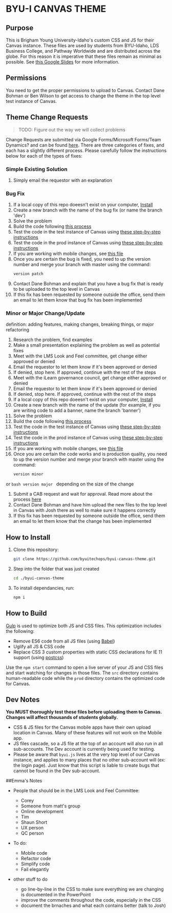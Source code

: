 # BYU-I CANVAS THEME

## Purpose
This is Brigham Young University-Idaho's custom CSS and JS for their Canvas instance. These files are used by students from BYU-Idaho, LDS Business College, and Pathway Worldwide and are distributed across the globe. For this reason it is imperative that these files remain as minimal as possible. See [this Google Slides](https://docs.google.com/presentation/d/1iTmfZkQzmQgSC2WqcPf2IH2QCsUWShA3V-DDAuP5ybo/edit#slide=id.p) for more information.

## Permissions
You need to get the proper permissions to upload to Canvas. Contact Dane Bohman or Ben Wilson to get access to change the theme in the top level test instance of Canvas.

## Theme Change Requests
> TODO: Figure out the way we will collect problems

Change Requests are submitted via Google Forms/Microsoft Forms/Team Dynamics? and can be found [here](#). There are three categories of fixes, and each has a slightly different process. Please carefully follow the instructions below for each of the types of fixes:


### Simple Existing Solution
1. Simply email the requestor with an explanation


### Bug Fix
1. If a local copy of this repo doeesn't exist on your computer, [Install](#how-to-install) 
1. Create a new branch with the name of the bug fix (or name the branch 'dev')
1. Solve the problem
1. Build the code following [this process](#how-to-build)
1. Test the code in the test instance of Canvas using [these step-by-step instructions](./docs/test.md#How-to-Test-in-the-test-instance-of-Canvas)
1. Test the code in the prod instance of Canvas using [these step-by-step instructions](./docs/test.md#Testing-using-the-Resource-Override-Extension)
1. If you are working with mobile changes, see [this file](./testmobile.md)
1. Once you are certain the bug is fixed, you need to up the version number and merge your branch with master using the command:
    ```bash
    version patch
    ```
1. Contact Dane Bohman and explain that you have a bug fix that is ready to be uploaded to the top level in Canvas
1. If this fix has been requested by someone outside the office, send them an email to let them know that bug fix has been implemented


### Minor or Major Change/Update
definition: adding features, making changes, breaking things, or major refactoring
1. Research the problem, find examples
1. Make a small presentation explaining the problem as well as potential fixes
1. Meet with the LMS Look and Feel committee, get change either approved or denied
1. Email the requestor to let them know if it's been approved or denied
1. If denied, stop here. If approved, continue with the rest of the steps
1. Meet with the iLearn governance council, get change either approved or denied 
1. Email the requestor to let them know if it's been approved or denied
1. If denied, stop here. If approved, continue with the rest of the steps
1. If a local copy of this repo doeesn't exist on your computer, [Install](#how-to-install) 
1. Create a new branch with the name of the update (for example, if you are writing code to add a banner, name the branch 'banner')
1. Solve the problem
1. Build the code following [this process](#how-to-build)
1. Test the code in the test instance of Canvas using [these step-by-step instructions](./docs/test.md#How-to-Test-in-the-test-instance-of-Canvas)
1. Test the code in the prod instance of Canvas using [these step-by-step instructions](./docs/test.md#Testing-using-the-Resource-Override-Extension)
1. If you are working with mobile changes, see [this file](./testmobile.md)
1. Once you are certain the code works and is production quality, you need to up the version number and merge your branch with master using the command:
    ```bash
    version minor
    ```
or
    ```bash
    version major
    ```
depending on the size of the change
1. Submit a CAB request and wait for approval. Read more about the process [here](https://webmailbyui.sharepoint.com/sites/IT/Policies%20and%20Standards/Change%20Management%20Documentation/Change%20Management%20Standard.pdf)
1. Contact Dane Bohman and have him upload the new files to the top level in Canvas with Josh there as well to make sure it happens correctly
1. If this fix has been requested by someone outside the office, send them an email to let them know that the change has been implemented


## How to Install

1. Clone this repository:
    ```bash
    git clone https://github.com/byuitechops/byui-canvas-theme.git
    ```
1. Step into the folder that was just created 
    ```bash
    cd ./byui-canvas-theme
    ```
1. To install dependancies, run:
    ```bash
    npm i
    ```

## How to Build
[Gulp](https://www.npmjs.com/package/gulp) is used to optimize both JS and CSS files. This optimization includes the following:
- Remove ES6 code from all JS files (using [Babel](https://babeljs.io/))
- Uglify all JS & CSS code
- Replace CSS 3 custom properties with static CSS declarations for IE 11 support (using [postcss](https://github.com/postcss))

Use the `npm start` command to open a live server of your JS and CSS files and start watching for changes in those files.
The `src` directory contains human-readable code while the `prod` directory contains the optimized code for Canvas.


## Dev Notes
**You MUST thoroughly test these files before uploading them to Canvas. Changes will affect thousands of students globally.**
- CSS & JS files for the Canvas mobile apps have their own upload location in Canvas. Many of these features will not work on the Mobile app.
- JS files cascade, so a JS file at the top of an account will also run in all sub-accounts. The Dev account is currently being used for testing.
- Please be aware that `byui.js` lives at the very top level of our Canvas instance, and applies to many places that no other sub-account will (ex: the login page). Just know that this script is liable to create bugs that cannot be found in the Dev sub-account.


##Emma's Notes
- People that should be in the LMS Look and Feel Committee:
    * Corey
    * Someone from matt's group
    * Online development
    * Tim
    * Shaun Short
    * UX person
    * QC person

- To do:
    * Mobile code
    * Refactor code
    * Simplify code
    * Fail elegantly

- other stuff to do
    * go line-by-line in the CSS to make sure everything we are changing is documented in the PowerPoint
    * improve the comments throughout the code, especially in the CSS
    * document the brnaches and what each contains better (talk to Josh)
